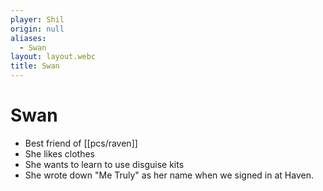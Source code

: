 ```yaml
---
player: Shil
origin: null
aliases:
  - Swan
layout: layout.webc
title: Swan
---
```

# Swan
- Best friend of [[pcs/raven]]
- She likes clothes
- She wants to learn to use disguise kits
- She wrote down "Me Truly" as her name when we signed in at Haven.
